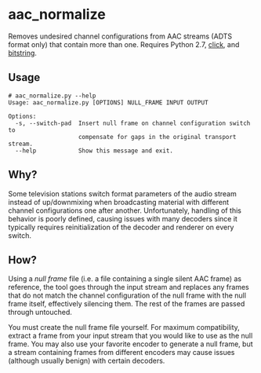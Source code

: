 aac_normalize
=============

Removes undesired channel configurations from AAC streams (ADTS format only) that contain more than one. Requires Python 2.7, [click](http://click.pocoo.org/), and [bitstring](https://code.google.com/p/python-bitstring/).

Usage
-----

    # aac_normalize.py --help
    Usage: aac_normalize.py [OPTIONS] NULL_FRAME INPUT OUTPUT

    Options:
      -s, --switch-pad  Insert null frame on channel configuration switch to
                        compensate for gaps in the original transport stream.
      --help            Show this message and exit.

Why?
----

Some television stations switch format parameters of the audio stream instead of up/downmixing when broadcasting material with different channel configurations one after another. Unfortunately, handling of this behavior is poorly defined, causing issues with many decoders since it typically requires reinitialization of the decoder and renderer on every switch.

How?
----

Using a *null frame* file (i.e. a file containing a single silent AAC frame) as reference, the tool goes through the input stream and replaces any frames that do not match the channel configuration of the null frame with the null frame itself, effectively silencing them. The rest of the frames are passed through untouched.

You must create the null frame file yourself. For maximum compatibility, extract a frame from your input stream that you would like to use as the null frame. You may also use your favorite encoder to generate a null frame, but a stream containing frames from different encoders may cause issues (although usually benign) with certain decoders.